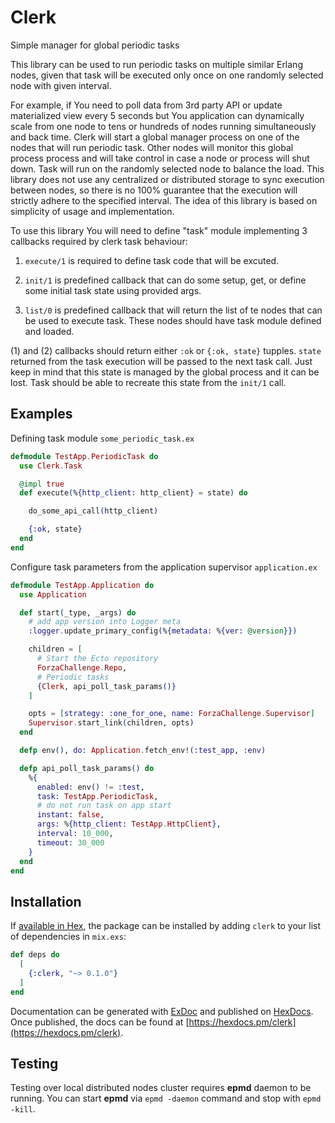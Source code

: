 # Clerk

Simple manager for global periodic tasks

This library can be used to run periodic tasks on multiple similar Erlang nodes, given that task will be executed only once on one randomly selected node with given interval.

For example, if You need to poll data from 3rd party API or update materialized view every 5 seconds but You application can dynamically scale from one  node to tens or hundreds of nodes running simultaneously and back time. Clerk will start a global manager process on one of the nodes that will run periodic task. Other nodes will monitor this global process process and will take control in case a node or process will shut down. Task will run on the randomly selected node to balance the load. This library does not use any centralized or distributed storage to sync execution between nodes, so there is no 100% guarantee that the execution will strictly adhere to the specified interval. The idea of this library is based on simplicity of usage and implementation.

To use this library You will need to define "task" module implementing 3 callbacks required by clerk task behaviour:

1) `execute/1` is required to define  task code that will be excuted. 

2) `init/1` is predefined callback that can do some setup, get, or define some initial task state using provided args. 

3) `list/0` is predefined callback that will return the list of te nodes that can be used to execute task. These nodes should have task module defined and loaded.

(1) and (2) callbacks should return either `:ok` or `{:ok, state}` tupples. `state` returned from the task execution will be passed to the next task call. Just keep in mind that this state is managed by the global process and it can be lost. Task should be able to recreate this state from the `init/1` call.


## Examples

Defining task module `some_periodic_task.ex`

```elixir
defmodule TestApp.PeriodicTask do
  use Clerk.Task

  @impl true
  def execute(%{http_client: http_client} = state) do

    do_some_api_call(http_client)

    {:ok, state}
  end
end
```

Configure task parameters from the application supervisor `application.ex`

```elixir
defmodule TestApp.Application do
  use Application

  def start(_type, _args) do
    # add app version into Logger meta
    :logger.update_primary_config(%{metadata: %{ver: @version}})

    children = [
      # Start the Ecto repository
      ForzaChallenge.Repo,
      # Periodic tasks
      {Clerk, api_poll_task_params()}
    ]

    opts = [strategy: :one_for_one, name: ForzaChallenge.Supervisor]
    Supervisor.start_link(children, opts)
  end

  defp env(), do: Application.fetch_env!(:test_app, :env)

  defp api_poll_task_params() do
    %{
      enabled: env() != :test,
      task: TestApp.PeriodicTask,
      # do not run task on app start
      instant: false,
      args: %{http_client: TestApp.HttpClient},
      interval: 10_000,
      timeout: 30_000
    }
  end
end
```



## Installation

If [available in Hex](https://hex.pm/docs/publish), the package can be installed
by adding `clerk` to your list of dependencies in `mix.exs`:

```elixir
def deps do
  [
    {:clerk, "~> 0.1.0"}
  ]
end
```

Documentation can be generated with [ExDoc](https://github.com/elixir-lang/ex_doc)
and published on [HexDocs](https://hexdocs.pm). Once published, the docs can
be found at [https://hexdocs.pm/clerk](https://hexdocs.pm/clerk).

## Testing

Testing over local distributed nodes cluster requires **epmd** daemon to be running. You can start **epmd** via `epmd -daemon` command and stop with `epmd -kill`.